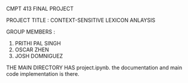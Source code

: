 CMPT 413 FINAL PROJECT

PROJECT TITLE : CONTEXT-SENSITIVE LEXICON ANLAYSIS

GROUP MEMBERS : 

1. PRITHI PAL SINGH 
2. OSCAR ZHEN 
3. JOSH DOMNIGUEZ

THE MAIN DIRECTORY HAS project.ipynb. the documentation and main code implementation is there.


